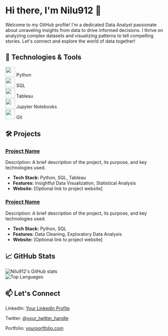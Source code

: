 <h1>Hi there, I'm Nilu912 👋</h1>
<p>Welcome to my GitHub profile! I'm a dedicated Data Analyst passionate about unraveling insights from data to drive informed decisions. I thrive on analyzing complex datasets and visualizing patterns to tell compelling stories. Let's connect and explore the world of data together!</p>

<h2>🔧 Technologies & Tools</h2>
<div class="tech-stack">
    <div><img src="https://img.icons8.com/color/48/000000/python--v1.png" width="30"/> Python</div>
    <div><img src="https://img.icons8.com/color/48/000000/sql.png" width="30"/> SQL</div>
    <div><img src="https://img.icons8.com/color/48/000000/tableau.png" width="30"/> Tableau</div>
    <div><img src="https://img.icons8.com/color/48/000000/jupyter-notebook.png" width="30"/> Jupyter Notebooks</div>
    <div><img src="https://img.icons8.com/color/48/000000/git.png" width="30"/> Git</div>
</div>

<h2>🛠️ Projects</h2>
<h3><a href="#">Project Name</a></h3>
<p>Description: A brief description of the project, its purpose, and key technologies used.</p>
<ul>
    <li><strong>Tech Stack:</strong> Python, SQL, Tableau</li>
    <li><strong>Features:</strong> Insightful Data Visualization, Statistical Analysis</li>
    <li><strong>Website:</strong> [Optional link to project website]</li>
</ul>

<h3><a href="#">Project Name</a></h3>
<p>Description: A brief description of the project, its purpose, and key technologies used.</p>
<ul>
    <li><strong>Tech Stack:</strong> Python, SQL</li>
    <li><strong>Features:</strong> Data Cleaning, Exploratory Data Analysis</li>
    <li><strong>Website:</strong> [Optional link to project website]</li>
</ul>

<h2>📈 GitHub Stats</h2>
<div>
    <img src="https://github-readme-stats.vercel.app/api?username=nilu912&show_icons=true&theme=radical" alt="Nilu912's GitHub stats">
</div>
<div>
    <img src="https://github-readme-stats.vercel.app/api/top-langs/?username=nilu912&layout=compact&theme=radical" alt="Top Languages">
</div>

<h2>📫 Let's Connect</h2>
<p>LinkedIn: <a href="https://www.linkedin.com/in/yourprofile">Your LinkedIn Profile</a></p>
<p>Twitter: <a href="https://twitter.com/your_twitter_handle">@your_twitter_handle</a></p>
<p>Portfolio: <a href="https://yourportfolio.com">yourportfolio.com</a></p>
